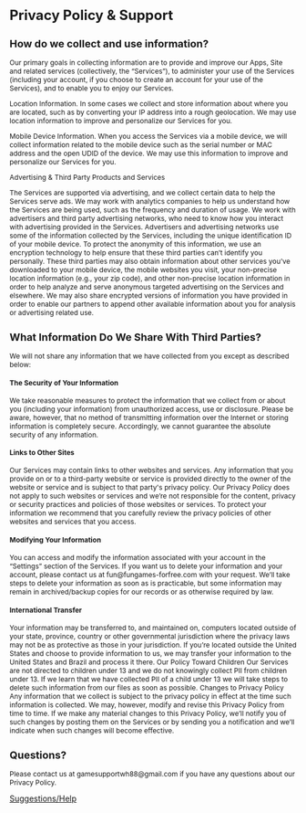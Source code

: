 
<body>
<div class="containerx" style="font-size:12px;">

<h1>Privacy Policy & Support</h1>

<h2>How do we collect and use information?</h2>
Our primary goals in collecting information are to provide and improve our Apps, Site and related services (collectively, the “Services”), to administer your use of the Services (including your account, if you choose to create an account for your use of the Services), and to enable you to enjoy our Services.
<p>
Location Information. In some cases we collect and store information about where you are located, such as by converting your IP address into a rough geolocation. We may use location information to improve and personalize our Services for you.
<p>
Mobile Device Information. When you access the Services via a mobile device, we will collect information related to the mobile device such as the serial number or MAC address and the open UDID of the device. We may use this information to improve and personalize our Services for you.
<p>
Advertising & Third Party Products and Services
<p>
The Services are supported via advertising, and we collect certain data to help the Services serve ads. We may work with analytics companies to help us understand how the Services are being used, such as the frequency and duration of usage. We work with advertisers and third party advertising networks, who need to know how you interact with advertising provided in the Services. Advertisers and advertising networks use some of the information collected by the Services, including the unique identification ID of your mobile device. To protect the anonymity of this information, we use an encryption technology to help ensure that these third parties can’t identify you personally. These third parties may also obtain information about other services you’ve downloaded to your mobile device, the mobile websites you visit, your non-precise location information (e.g., your zip code), and other non-precise location information in order to help analyze and serve anonymous targeted advertising on the Services and elsewhere. We may also share encrypted versions of information you have provided in order to enable our partners to append other available information about you for analysis or advertising related use.
<p>
<h2>What Information Do We Share With Third Parties?</h2>
<p>
We will not share any information that we have collected from you except as described below:

<h4>The Security of Your Information</h4>
We take reasonable measures to protect the information that we collect from or about you (including your information) from unauthorized access, use or disclosure. Please be aware, however, that no method of transmitting information over the Internet or storing information is completely secure. Accordingly, we cannot guarantee the absolute security of any information.

<h4>Links to Other Sites</h4>
Our Services may contain links to other websites and services. Any information that you provide on or to a third-party website or service is provided directly to the owner of the website or service and is subject to that party's privacy policy. Our Privacy Policy does not apply to such websites or services and we’re not responsible for the content, privacy or security practices and policies of those websites or services. To protect your information we recommend that you carefully review the privacy policies of other websites and services that you access.
<h4>Modifying Your Information</h4>
You can access and modify the information associated with your account in the “Settings” section of the Services. If you want us to delete your information and your account, please contact us at fun@fungames-forfree.com with your request. We’ll take steps to delete your information as soon as is practicable, but some information may remain in archived/backup copies for our records or as otherwise required by law.
<h4>International Transfer</h4>
Your information may be transferred to, and maintained on, computers located outside of your state, province, country or other governmental jurisdiction where the privacy laws may not be as protective as those in your jurisdiction. If you’re located outside the United States and choose to provide information to us, we may transfer your information to the United States and Brazil and process it there.
Our Policy Toward Children
Our Services are not directed to children under 13 and we do not knowingly collect PII from children under 13. If we learn that we have collected PII of a child under 13 we will take steps to delete such information from our files as soon as possible.
Changes to Privacy Policy
Any information that we collect is subject to the privacy policy in effect at the time such information is collected. We may, however, modify and revise this Privacy Policy from time to time. If we make any material changes to this Privacy Policy, we’ll notify you of such changes by posting them on the Services or by sending you a notification and we’ll indicate when such changes will become effective.
<p>
<h2>Questions?</h2>
<p>
Please contact us at gamesupportwh88@gmail.com if you have any questions about our Privacy Policy.</p>
<p class="copy"> </p>
<p class="copy"> </p>

<!--
<a href="javascript:" class="dl-btn dl-android-btn" id="dl-android-btn">
<img src="supportassets/android.png" alt="Android">
</a>
 -->
</div>
<div class="footer copyright">
<a href="mailto:gamesupportwh88@gmail.com">Suggestions/Help</a>
</div>
</div>
<div style="display:none;">
</div>
</body>

